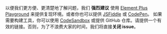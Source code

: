 以便我们更方便、更清楚地了解问题，我们 **强烈建议** 使用 [Element Plus Playground](https://element-plus.run/) 来提供复现环境。或者你也可以提供 [JSFiddle](https://jsfiddle.net/iamkun/ods20k7t/4) 或 [CodePen](https://codepen.io/iamkun/pen/YzWMaVr)。
如果需要构建工具，你可以使用 [CodeSandbox](https://codesandbox.io/s/element-plus-spa-ms973?file=/src/App.vue) 或提供 GitHub 仓库。请提供一个有效的链接。否则，为了不浪费大家的时间，我们将直接**关闭 issue**。
